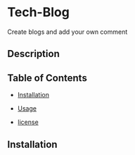 # Tech-Blog

Create blogs and add your own comment

## Description

## Table of Contents

- [Installation](#installation)

- [Usage](#usage)

- [license](#license)


## Installation